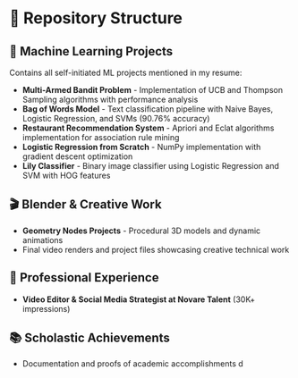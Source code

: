 # 📁 Repository Structure

## 🤖 Machine Learning Projects
Contains all self-initiated ML projects mentioned in my resume:

- **Multi-Armed Bandit Problem** - Implementation of UCB and Thompson Sampling algorithms with performance analysis  
- **Bag of Words Model** - Text classification pipeline with Naive Bayes, Logistic Regression, and SVMs (90.76% accuracy)  
- **Restaurant Recommendation System** - Apriori and Eclat algorithms implementation for association rule mining  
- **Logistic Regression from Scratch** - NumPy implementation with gradient descent optimization  
- **Lily Classifier** - Binary image classifier using Logistic Regression and SVM with HOG features  

## 🎬 Blender & Creative Work
- **Geometry Nodes Projects** - Procedural 3D models and dynamic animations  
- Final video renders and project files showcasing creative technical work  

## 👔 Professional Experience
- **Video Editor & Social Media Strategist at Novare Talent** (30K+ impressions)  

## 📚 Scholastic Achievements
- Documentation and proofs of academic accomplishments
d
